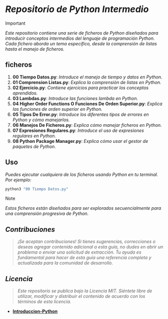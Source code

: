 <!-- Autor: Daniel Benjamin Perez Morales -->
<!-- GitHub: https://github.com/DanielBenjaminPerezMoralesDev13 -->
<!-- Gitlab: https://gitlab.com/DanielBenjaminPerezMoralesDev13 -->
<!-- Correo electrónico: danielperezdev@proton.me -->
# **_Repositorio de Python Intermedio_**

> [!IMPORTANT]
> _Este repositorio contiene una serie de ficheros de Python diseñados para introducir conceptos intermedios del lenguaje de programación Python. Cada fichero aborda un tema específico, desde la comprensión de listas hasta el manejo de ficheros._

## ficheros

1. **00 Tiempo Datos.py**: _Introduce el manejo de tiempo y datos en Python._
2. **01 Comprension Listas.py**: _Explica la comprensión de listas en Python._
3. **02 Ejercicio.py**: _Contiene ejercicios para practicar los conceptos aprendidos._
4. **03 Lambdas.py**: _Introduce las funciones lambda en Python._
5. **04 Higher Order Functions O Funciones De Orden Superior.py**: _Explica las funciones de orden superior en Python._
6. **05 Tipos De Error.py**: _Introduce los diferentes tipos de errores en Python y cómo manejarlos._
7. **06 Manejos De Ficheros.py**: _Explica cómo manejar ficheros en Python._
8. **07 Expresiones Regulares.py**: _Introduce el uso de expresiones regulares en Python._
9. **08 Python Package Manager.py**: _Explica cómo usar el gestor de paquetes de Python._

## **Uso**

_Puedes ejecutar cualquiera de los ficheros usando Python en tu terminal. Por ejemplo:_

```bash
python3 "00 Tiempo Datos.py"
```

> [!NOTE]
> _Estos ficheros están diseñados para ser explorados secuencialmente para una comprensión progresiva de Python._

## _**Contribuciones**_

> _¡Se aceptan contribuciones! Si tienes sugerencias, correcciones o deseas agregar contenido adicional a esta guía, no dudes en abrir un problema o enviar una solicitud de extracción. Tu ayuda es fundamental para hacer de esta guía una referencia completa y actualizada para la comunidad de desarrollo._

## _**Licencia**_

> _Este repositorio se publica bajo la Licencia MIT. Siéntete libre de utilizar, modificar y distribuir el contenido de acuerdo con los términos de esta licencia._

- [**Introduccion-Python**](https://github.com/DanielPerezMorales13/Python-Introduccion "https://github.com/DanielPerezMorales13/Python-Introduccion")
